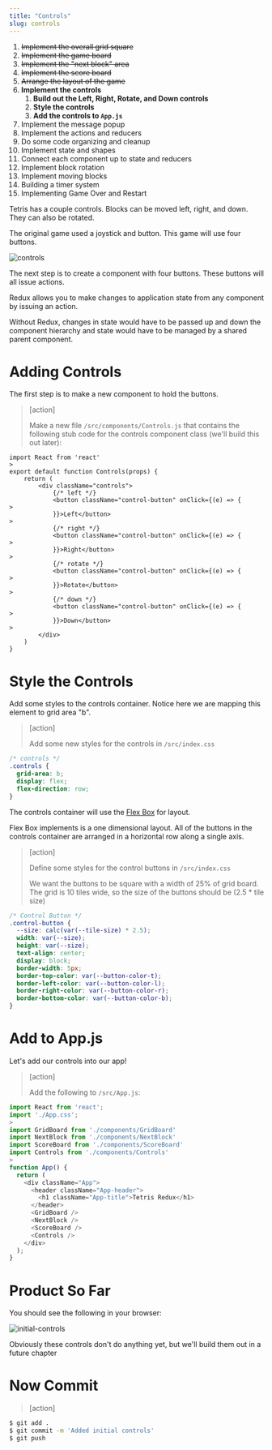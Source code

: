 ```yaml
---
title: "Controls"
slug: controls
---
```


1. ~~Implement the overall grid square~~
1. ~~Implement the game board~~
1. ~~Implement the "next block" area~~
1. ~~Implement the score board~~
1. ~~Arrange the layout of the game~~
1. **Implement the controls**
    1. **Build out the Left, Right, Rotate, and Down controls**
    1. **Style the controls**
    1. **Add the controls to `App.js`**
1. Implement the message popup
1. Implement the actions and reducers
1. Do some code organizing and cleanup
1. Implement state and shapes
1. Connect each component up to state and reducers
1. Implement block rotation
1. Implement moving blocks
1. Building a timer system
1. Implementing Game Over and Restart

Tetris has a couple controls. Blocks can be moved left, right, and down. They can also be rotated.

The original game used a joystick and button. This game will use four buttons.

![controls](assets/controls.png)

The next step is to create a component with four buttons. These buttons will all issue actions.

Redux allows you to make changes to application state from any component by issuing an action.

Without Redux, changes in state would have to be passed up and down the component hierarchy and state would have to be managed by a shared parent component.

# Adding Controls

The first step is to make a new component to hold the buttons.

> [action]
>
> Make a new file `/src/components/Controls.js` that contains the following stub code for the controls component class (we'll build this out later):
>
```JS
import React from 'react'
>
export default function Controls(props) {
	return (
		<div className="controls">
			{/* left */}
			<button className="control-button" onClick={(e) => {
>
			}}>Left</button>
>
			{/* right */}
			<button className="control-button" onClick={(e) => {
>
			}}>Right</button>
>
			{/* rotate */}
			<button className="control-button" onClick={(e) => {
>
			}}>Rotate</button>
>
			{/* down */}
			<button className="control-button" onClick={(e) => {
>
			}}>Down</button>
>
		</div>
	)
}
```

# Style the Controls

Add some styles to the controls container. Notice here we are mapping this element to grid area "b".

> [action]
>
> Add some new styles for the controls in `/src/index.css`
>
```CSS
/* controls */
.controls {
  grid-area: b;
  display: flex;
  flex-direction: row;
}
```

The controls container will use the [Flex Box](https://developer.mozilla.org/en-US/docs/Learn/CSS/CSS_layout/Flexbox) for layout.

Flex Box implements is a one dimensional layout. All of the buttons in the controls container are arranged in a horizontal row along a single axis.


> [action]
>
> Define some styles for the control buttons in `/src/index.css`
>
> We want the buttons to be square with a width of 25% of grid board. The grid is 10 tiles wide, so the size of the buttons should be (2.5 * tile size)
>
```CSS
/* Control Button */
.control-button {
  --size: calc(var(--tile-size) * 2.5);
  width: var(--size);
  height: var(--size);
  text-align: center;
  display: block;
  border-width: 5px;
  border-top-color: var(--button-color-t);
  border-left-color: var(--button-color-l);
  border-right-color: var(--button-color-r);
  border-bottom-color: var(--button-color-b);
}
```

# Add to App.js

Let's add our controls into our app!

> [action]
>
> Add the following to `/src/App.js`:
>
```js
import React from 'react';
import './App.css';
>
import GridBoard from './components/GridBoard'
import NextBlock from './components/NextBlock'
import ScoreBoard from './components/ScoreBoard'
import Controls from './components/Controls'
>
function App() {
  return (
    <div className="App">
      <header className="App-header">
        <h1 className="App-title">Tetris Redux</h1>
      </header>
      <GridBoard />
      <NextBlock />
      <ScoreBoard />
      <Controls />
    </div>
  );
}
```

# Product So Far

You should see the following in your browser:

![initial-controls](assets/initial-controls.png)

Obviously these controls don't do anything yet, but we'll build them out in a future chapter

# Now Commit

>[action]
>
```bash
$ git add .
$ git commit -m 'Added initial controls'
$ git push
```

